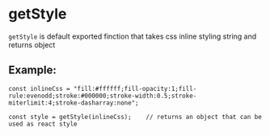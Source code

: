# getStyle

`getStyle` is default exported finction that takes css inline styling string and returns object

## Example:

```
const inlineCss = "fill:#ffffff;fill-opacity:1;fill-rule:evenodd;stroke:#000000;stroke-width:0.5;stroke-miterlimit:4;stroke-dasharray:none";
```

```
const style = getStyle(inlineCss);    // returns an object that can be used as react style
```
